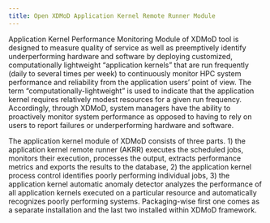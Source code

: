 ```yaml
---
title: Open XDMoD Application Kernel Remote Runner Module
---
```


Application Kernel Performance Monitoring Module of XDMoD tool is designed to measure quality of service as well as preemptively identify
underperforming hardware and software by deploying customized, computationally lightweight “application kernels” that are run frequently (daily
to several times per week) to continuously monitor HPC system performance and reliability from the application users’ point of view. The term
“computationally-lightweight” is used to indicate that the application kernel requires relatively modest resources for a given run frequency.
Accordingly, through XDMoD, system managers have the ability to proactively monitor system performance as opposed to having to rely on users
to report failures or underperforming hardware and software.

The application kernel module of XDMoD consists of three parts. 1) the application kernel remote runner (AKRR) executes the scheduled jobs,
monitors their execution, processes the output, extracts performance metrics and exports the results to the database, 2) the application kernel
process control identifies poorly performing individual jobs, 3) the application kernel automatic anomaly detector analyzes the performance of all
application kernels executed on a particular resource and automatically recognizes poorly performing systems. Packaging-wise first one comes as
a separate installation and the last two installed within XDMoD framework.

